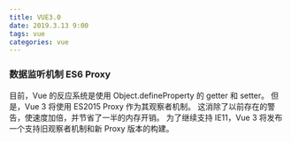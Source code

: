 ```yaml
---
title: VUE3.0
date: 2019.3.13 9:00
tags: vue
categories: vue
---
```


### 数据监听机制 ES6 Proxy
目前，Vue 的反应系统是使用 Object.defineProperty 的 getter 和 setter。 
但是，Vue 3 将使用 ES2015 Proxy 作为其观察者机制。 这消除了以前存在的警告，使速度加倍，并节省了一半的内存开销。
为了继续支持 IE11，Vue 3 将发布一个支持旧观察者机制和新 Proxy 版本的构建。